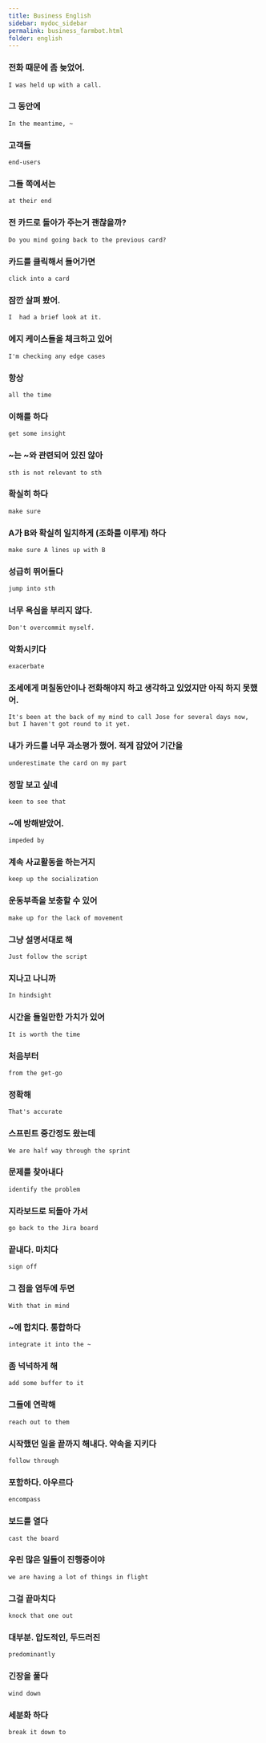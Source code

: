 ```yaml
---
title: Business English
sidebar: mydoc_sidebar
permalink: business_farmbot.html
folder: english
---
```


### 전화 때문에 좀 늦었어.

    I was held up with a call.

### 그 동안에

    In the meantime, ~

### 고객들

    end-users

### 그들 쪽에서는

    at their end

### 전 카드로 돌아가 주는거 괜찮을까?

    Do you mind going back to the previous card?

### 카드를 클릭해서 들어가면

    click into a card

### 잠깐 살펴 봤어.

    I  had a brief look at it.

### 에지 케이스들을 체크하고 있어

    I'm checking any edge cases

### 항상

    all the time

### 이해를 하다

    get some insight

### ~는 ~와 관련되어 있진 않아

    sth is not relevant to sth

### 확실히 하다

    make sure

### A가 B와 확실히 일치하게 (조화를 이루게) 하다

    make sure A lines up with B

### 성급히 뛰어들다

    jump into sth

### 너무 욕심을 부리지 않다.

    Don't overcommit myself.

### 악화시키다

    exacerbate

### 조세에게 며칠동안이나 전화해야지 하고 생각하고 있었지만 아직 하지 못했어.

    It's been at the back of my mind to call Jose for several days now, but I haven't got round to it yet.

### 내가 카드를 너무 과소평가 했어. 적게 잡았어 기간을

    underestimate the card on my part

### 정말 보고 싶네

    keen to see that

### ~에 방해받았어.

    impeded by

### 계속 사교활동을 하는거지

    keep up the socialization

### 운동부족을 보충할 수 있어

    make up for the lack of movement

### 그냥 설명서대로 해

    Just follow the script

### 지나고 나니까

    In hindsight

### 시간을 들일만한 가치가 있어

    It is worth the time

### 처음부터

    from the get-go

### 정확해

    That's accurate

### 스프린트 중간정도 왔는데

    We are half way through the sprint

### 문제를 찾아내다

    identify the problem

### 지라보드로 되돌아 가서

    go back to the Jira board

### 끝내다. 마치다

    sign off

### 그 점을 염두에 두면

    With that in mind

### ~에 합치다. 통합하다

    integrate it into the ~

### 좀 넉넉하게 해

    add some buffer to it

### 그들에 연락해

    reach out to them

### 시작했던 일을 끝까지 해내다. 약속을 지키다

    follow through

### 포함하다. 아우르다

    encompass

### 보드를 열다

    cast the board

### 우린 많은 일들이 진행중이야

    we are having a lot of things in flight

### 그걸 끝마치다

    knock that one out

### 대부분. 압도적인, 두드러진

    predominantly

### 긴장을 풀다

    wind down

### 세분화 하다

    break it down to 